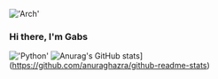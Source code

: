 !['Arch'](https://icons.iconarchive.com/icons/papirus-team/papirus-apps/48/distributor-logo-archlinux-icon.png)
### Hi there, I'm Gabs
!['Python'](https://www.shareicon.net/data/32x32/2016/07/16/634601_python_512x512.png)
![Anurag's GitHub stats](https://github-readme-stats.vercel.app/api?username=theboygabs)](https://github.com/anuraghazra/github-readme-stats)

